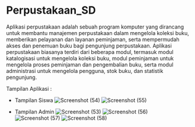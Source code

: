 # Perpustakaan_SD

Aplikasi perpustakaan adalah sebuah program komputer yang dirancang untuk membantu manajemen perpustakaan dalam mengelola koleksi buku, memberikan pelayanan dan layanan peminjaman, serta mempermudah akses dan penemuan buku bagi pengunjung perpustakaan. Aplikasi perpustakaan biasanya terdiri dari beberapa modul, termasuk modul katalogisasi untuk mengelola koleksi buku, modul peminjaman untuk mengelola proses peminjaman dan pengembalian buku, serta modul administrasi untuk mengelola pengguna, stok buku, dan statistik pengunjung.

Tampilan Aplikasi :

- Tampilan Siswa
![Screenshot (54)](https://github.com/ProjectPerpustakaan-SMT-2/perpustakaan_sd/assets/63035660/28b64b9f-1d14-47dc-8c84-222d858906ba)
![Screenshot (55)](https://github.com/ProjectPerpustakaan-SMT-2/perpustakaan_sd/assets/63035660/2abaece0-60fb-4aa6-8f8c-8ca47749d56a)


- Tampilan Admin
![Screenshot (53)](https://github.com/ProjectPerpustakaan-SMT-2/perpustakaan_sd/assets/63035660/0fa3d68f-06dd-42cd-9e7a-7627dbf004f4)
![Screenshot (56)](https://github.com/ProjectPerpustakaan-SMT-2/perpustakaan_sd/assets/63035660/a8f6e2a9-cd0f-477d-b76d-61cacf8298bc)
![Screenshot (57)](https://github.com/ProjectPerpustakaan-SMT-2/perpustakaan_sd/assets/63035660/a5e8ef1d-700a-48f9-bea3-a9849116d70a)
![Screenshot (58)](https://github.com/ProjectPerpustakaan-SMT-2/perpustakaan_sd/assets/63035660/012501ee-60b4-4a93-a9c6-d7e34f2afb9c)
